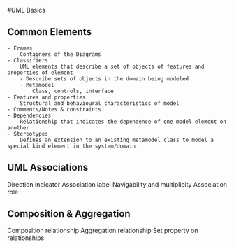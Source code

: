 #UML Basics
##  Common Elements
    - Frames
        Containers of the Diagrams
    - Classifiers
        UML elements that describe a set of objects of features and properties of element
        - Describe sets of objects in the domain being modeled
        - Metamodel
            Class, controls, interface
    - Features and properties
        Structural and behavioural characteristics of model
    - Comments/Notes & constraints
    - Dependencies
        Relationship that indicates the dependence of one model element on another
    - Stereotypes
        Defines an extension to an existing metamodel class to model a special kind element in the system/domain

## UML Associations
Direction indicator
Association label
Navigability and multiplicity
Association role

## Composition & Aggregation
Composition relationship
Aggregation relationship
Set property on relationships